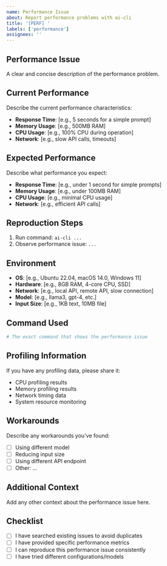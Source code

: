 ```yaml
---
name: Performance Issue
about: Report performance problems with ai-cli
title: '[PERF] '
labels: ['performance']
assignees: ''
---
```


## Performance Issue
A clear and concise description of the performance problem.

## Current Performance
Describe the current performance characteristics:
- **Response Time**: [e.g., 5 seconds for a simple prompt]
- **Memory Usage**: [e.g., 500MB RAM]
- **CPU Usage**: [e.g., 100% CPU during operation]
- **Network**: [e.g., slow API calls, timeouts]

## Expected Performance
Describe what performance you expect:
- **Response Time**: [e.g., under 1 second for simple prompts]
- **Memory Usage**: [e.g., under 100MB RAM]
- **CPU Usage**: [e.g., minimal CPU usage]
- **Network**: [e.g., efficient API calls]

## Reproduction Steps
1. Run command: `ai-cli ...`
2. Observe performance issue: `...`

## Environment
- **OS**: [e.g., Ubuntu 22.04, macOS 14.0, Windows 11]
- **Hardware**: [e.g., 8GB RAM, 4-core CPU, SSD]
- **Network**: [e.g., local API, remote API, slow connection]
- **Model**: [e.g., llama3, gpt-4, etc.]
- **Input Size**: [e.g., 1KB text, 10MB file]

## Command Used
```bash
# The exact command that shows the performance issue
```

## Profiling Information
If you have any profiling data, please share it:
- CPU profiling results
- Memory profiling results
- Network timing data
- System resource monitoring

## Workarounds
Describe any workarounds you've found:
- [ ] Using different model
- [ ] Reducing input size
- [ ] Using different API endpoint
- [ ] Other: ...

## Additional Context
Add any other context about the performance issue here.

## Checklist
- [ ] I have searched existing issues to avoid duplicates
- [ ] I have provided specific performance metrics
- [ ] I can reproduce this performance issue consistently
- [ ] I have tried different configurations/models 